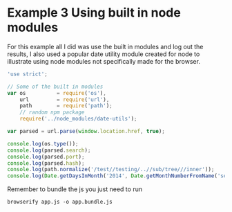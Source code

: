 Example 3 Using built in node modules
===

For this example all I did was use the built in modules and log out the results, I also used a popular date utility module created for node to illustrate using node modules not specifically made for the browser.

```javascript
'use strict';

// Some of the built in modules
var os          = require('os'),
    url         = require('url'),
    path        = require('path');
    // random npm package
    require('../node_modules/date-utils');

var parsed = url.parse(window.location.href, true);

console.log(os.type());
console.log(parsed.search);
console.log(parsed.port);
console.log(parsed.hash);
console.log(path.normalize('/test//testing/..//sub/tree///inner'));
console.log(Date.getDaysInMonth('2014', Date.getMonthNumberFromName('sep')));
```

Remember to bundle the js you just need to run

`browserify app.js -o app.bundle.js`